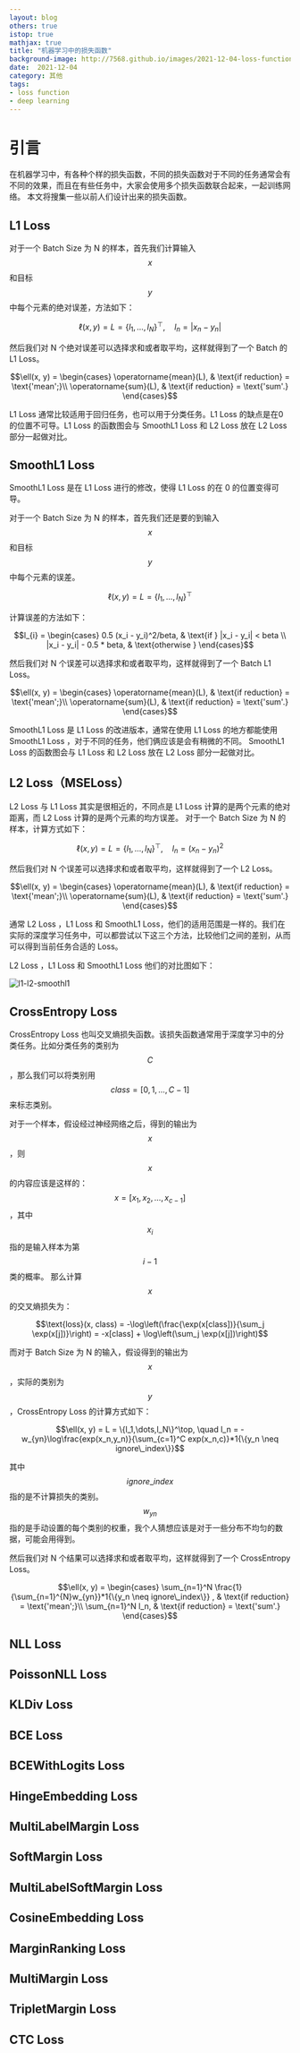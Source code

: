```yaml
---
layout: blog
others: true
istop: true
mathjax: true
title: "机器学习中的损失函数"
background-image: http://7568.github.io/images/2021-12-04-loss-function/img.png
date:  2021-12-04
category: 其他
tags:
- loss function
- deep learning
---
```


[l1-l2-smoothl1]:http://7568.github.io/images/2021-12-04-loss-function/l1-l2-smoothl1.png
[l1-loss-2]:http://7568.github.io/images/2021-12-04-loss-function/l1-loss-2.png

# 引言

在机器学习中，有各种个样的损失函数，不同的损失函数对于不同的任务通常会有不同的效果，而且在有些任务中，大家会使用多个损失函数联合起来，一起训练网络。
本文将搜集一些以前人们设计出来的损失函数。

## L1 Loss

对于一个 Batch Size 为 N 的样本，首先我们计算输入$$x$$和目标$$y$$中每个元素的绝对误差，方法如下：

$$\ell(x, y) = L = \{l_1,\dots,l_N\}^\top, \quad l_n = \left| x_n - y_n \right|$$

然后我们对 N 个绝对误差可以选择求和或者取平均，这样就得到了一个 Batch 的L1 Loss。

$$\ell(x, y) =
        \begin{cases}
            \operatorname{mean}(L), & \text{if reduction} = \text{'mean';}\\
            \operatorname{sum}(L),  & \text{if reduction} = \text{'sum'.}
        \end{cases}$$

L1 Loss 通常比较适用于回归任务，也可以用于分类任务。L1 Loss 的缺点是在0的位置不可导。L1 Loss 的函数图会与 SmoothL1 Loss 和 L2 Loss 放在 L2 Loss 部分一起做对比。

## SmoothL1 Loss

SmoothL1 Loss 是在 L1 Loss 进行的修改，使得 L1 Loss 的在 0 的位置变得可导。

对于一个 Batch Size 为 N 的样本，首先我们还是要的到输入$$x$$和目标$$y$$中每个元素的误差。

$$\ell(x, y) = L = \{l_1,\dots,l_N\}^\top$$
  
计算误差的方法如下：

$$l_{i} =
        \begin{cases}
        0.5 (x_i - y_i)^2/beta, & \text{if } |x_i - y_i| < beta \\
        |x_i - y_i| - 0.5 * beta, & \text{otherwise }
        \end{cases}$$
  
然后我们对 N 个误差可以选择求和或者取平均，这样就得到了一个 Batch L1 Loss。

$$\ell(x, y) =
        \begin{cases}
            \operatorname{mean}(L), & \text{if reduction} = \text{'mean';}\\
            \operatorname{sum}(L),  & \text{if reduction} = \text{'sum'.}
        \end{cases}$$
  
SmoothL1 Loss 是 L1 Loss 的改进版本，通常在使用 L1 Loss 的地方都能使用 SmoothL1 Loss ，对于不同的任务，他们俩应该是会有稍微的不同。
SmoothL1 Loss 的函数图会与 L1 Loss 和 L2 Loss 放在 L2 Loss 部分一起做对比。

## L2 Loss（MSELoss）

L2 Loss 与 L1 Loss 其实是很相近的，不同点是 L1 Loss 计算的是两个元素的绝对距离，而 L2 Loss 计算的是两个元素的均方误差。
对于一个 Batch Size 为 N 的样本，计算方式如下：

$$\ell(x, y) = L = \{l_1,\dots,l_N\}^\top, \quad l_n = \left( x_n - y_n \right)^2$$
  
然后我们对 N 个误差可以选择求和或者取平均，这样就得到了一个 L2 Loss。

$$\ell(x, y) =
        \begin{cases}
            \operatorname{mean}(L), & \text{if reduction} = \text{'mean';}\\
            \operatorname{sum}(L),  & \text{if reduction} = \text{'sum'.}
        \end{cases}$$
  
通常 L2 Loss ，L1 Loss 和 SmoothL1 Loss，他们的适用范围是一样的。我们在实际的深度学习任务中，可以都尝试以下这三个方法，比较他们之间的差别，从而可以得到当前任务合适的 Loss。

L2 Loss ，L1 Loss 和 SmoothL1 Loss 他们的对比图如下：

![l1-l2-smoothl1]

## CrossEntropy Loss

CrossEntropy Loss 也叫交叉熵损失函数。该损失函数通常用于深度学习中的分类任务。比如分类任务的类别为$$C$$，那么我们可以将类别用$$class = [0,1,...,C-1]$$来标志类别。

对于一个样本，假设经过神经网络之后，得到的输出为$$x$$，则$$x$$的内容应该是这样的：$$x=[x_1,x_2,\dots,x_{c-1}]$$，其中$$x_i$$指的是输入样本为第$$i-1$$类的概率。
那么计算$$x$$的交叉熵损失为：

$$\text{loss}(x, class) = -\log\left(\frac{\exp(x[class])}{\sum_j \exp(x[j])}\right)
                       = -x[class] + \log\left(\sum_j \exp(x[j])\right)$$

而对于 Batch Size 为 N 的输入，假设得到的输出为$$x$$，实际的类别为$$y$$，CrossEntropy Loss 的计算方式如下：

$$\ell(x, y) = L = \{l_1,\dots,l_N\}^\top, \quad l_n = -w_{yn}\log\frac{exp(x_n,y_n)}{\sum_{c=1}^C exp(x_n,c)}*1{\{y_n \neq ignore\_index\}}$$

其中$$ignore\_index$$指的是不计算损失的类别。$$w_{yn}$$指的是手动设置的每个类别的权重，我个人猜想应该是对于一些分布不均匀的数据，可能会用得到。

  
然后我们对 N 个结果可以选择求和或者取平均，这样就得到了一个 CrossEntropy Loss。

$$\ell(x, y) =
        \begin{cases}
            \sum_{n=1}^N \frac{1}{\sum_{n=1}^{N}w_{yn}}*1{\{y_n \neq ignore\_index\}} , & \text{if reduction} = \text{'mean';}\\
            \sum_{n=1}^N l_n,  & \text{if reduction} = \text{'sum'.}
        \end{cases}$$



## NLL Loss

## PoissonNLL Loss

## KLDiv Loss

## BCE Loss

## BCEWithLogits Loss

## HingeEmbedding Loss

## MultiLabelMargin Loss

## SoftMargin Loss

## MultiLabelSoftMargin Loss

## CosineEmbedding Loss

## MarginRanking Loss

## MultiMargin Loss

## TripletMargin Loss

## CTC Loss





